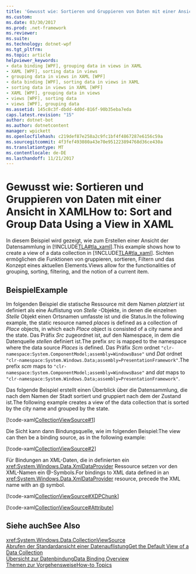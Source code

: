 ```yaml
---
title: 'Gewusst wie: Sortieren und Gruppieren von Daten mit einer Ansicht in XAML'
ms.custom: 
ms.date: 03/30/2017
ms.prod: .net-framework
ms.reviewer: 
ms.suite: 
ms.technology: dotnet-wpf
ms.tgt_pltfrm: 
ms.topic: article
helpviewer_keywords:
- data binding [WPF], grouping data in views in XAML
- XAML [WPF], sorting data in views
- grouping data in views in XAML [WPF]
- data binding [WPF], sorting data in views in XAML
- sorting data in views in XAML [WPF]
- XAML [WPF], grouping data in views
- views [WPF], sorting data
- views [WPF], grouping data
ms.assetid: 145c8c3f-dbdd-4d0d-816f-90b35eba7eda
caps.latest.revision: "15"
author: dotnet-bot
ms.author: dotnetcontent
manager: wpickett
ms.openlocfilehash: c219def87e258a2c9fc1bf4f4867287e6156c59a
ms.sourcegitcommit: 4f3fef493080a43e70e951223894768d36ce430a
ms.translationtype: MT
ms.contentlocale: de-DE
ms.lasthandoff: 11/21/2017
---
```

# <a name="how-to-sort-and-group-data-using-a-view-in-xaml"></a><span data-ttu-id="772b1-102">Gewusst wie: Sortieren und Gruppieren von Daten mit einer Ansicht in XAML</span><span class="sxs-lookup"><span data-stu-id="772b1-102">How to: Sort and Group Data Using a View in XAML</span></span>
<span data-ttu-id="772b1-103">In diesem Beispiel wird gezeigt, wie zum Erstellen einer Ansicht der Datensammlung in [!INCLUDE[TLA#tla_xaml](../../../../includes/tlasharptla-xaml-md.md)].</span><span class="sxs-lookup"><span data-stu-id="772b1-103">This example shows how to create a view of a data collection in [!INCLUDE[TLA#tla_xaml](../../../../includes/tlasharptla-xaml-md.md)].</span></span> <span data-ttu-id="772b1-104">Sichten ermöglichen die Funktionen von gruppieren, sortieren, Filtern und das Konzept eines aktuellen Elements.</span><span class="sxs-lookup"><span data-stu-id="772b1-104">Views allow for the functionalities of grouping, sorting, filtering, and the notion of a current item.</span></span>  
  
## <a name="example"></a><span data-ttu-id="772b1-105">Beispiel</span><span class="sxs-lookup"><span data-stu-id="772b1-105">Example</span></span>  
 <span data-ttu-id="772b1-106">Im folgenden Beispiel die statische Ressource mit dem Namen *platziert* ist definiert als eine Auflistung von *Stelle* -Objekte, in denen die einzelnen *Stelle* Objekt einen Ortsnamen umfasste ist und die Status.</span><span class="sxs-lookup"><span data-stu-id="772b1-106">In the following example, the static resource named *places* is defined as a collection of *Place* objects, in which each *Place* object is consisted of a city name and the state.</span></span> <span data-ttu-id="772b1-107">Das Präfix *Src* zugeordnet ist, auf den Namespace, in dem die Datenquelle *stellen* definiert ist.</span><span class="sxs-lookup"><span data-stu-id="772b1-107">The prefix *src* is mapped to the namespace where the data source *Places* is defined.</span></span> <span data-ttu-id="772b1-108">Das Präfix *Scm* ordnet `"clr-namespace:System.ComponentModel;assembly=WindowsBase"` und *Dat* ordnet `"clr-namespace:System.Windows.Data;assembly=PresentationFramework"`.</span><span class="sxs-lookup"><span data-stu-id="772b1-108">The prefix *scm* maps to `"clr-namespace:System.ComponentModel;assembly=WindowsBase"` and *dat* maps to `"clr-namespace:System.Windows.Data;assembly=PresentationFramework"`.</span></span>  
  
 <span data-ttu-id="772b1-109">Das folgende Beispiel erstellt einen Überblick über die Datensammlung, die nach dem Namen der Stadt sortiert und gruppiert nach dem der Zustand ist.</span><span class="sxs-lookup"><span data-stu-id="772b1-109">The following example creates a view of the data collection that is sorted by the city name and grouped by the state.</span></span>  
  
 [!code-xaml[CollectionViewSource#1](../../../../samples/snippets/csharp/VS_Snippets_Wpf/CollectionViewSource/CS/window1.xaml#1)]  
  
 <span data-ttu-id="772b1-110">Die Sicht kann dann Bindungsquelle, wie im folgenden Beispiel:</span><span class="sxs-lookup"><span data-stu-id="772b1-110">The view can then be a binding source, as in the following example:</span></span>  
  
 [!code-xaml[CollectionViewSource#2](../../../../samples/snippets/csharp/VS_Snippets_Wpf/CollectionViewSource/CS/window1.xaml#2)]  
  
 <span data-ttu-id="772b1-111">Für Bindungen an XML-Daten, die in definierten ein <xref:System.Windows.Data.XmlDataProvider> Ressource setzen vor den XML-Namen ein @-Symbols.</span><span class="sxs-lookup"><span data-stu-id="772b1-111">For bindings to XML data defined in an <xref:System.Windows.Data.XmlDataProvider> resource, precede the XML name with an @ symbol.</span></span>  
  
 [!code-xaml[CollectionViewSource#XDPChunk](../../../../samples/snippets/csharp/VS_Snippets_Wpf/CollectionViewSource/CS/window1.xaml#xdpchunk)]  
  
 [!code-xaml[CollectionViewSource#Attribute](../../../../samples/snippets/csharp/VS_Snippets_Wpf/CollectionViewSource/CS/window1.xaml#attribute)]  
  
## <a name="see-also"></a><span data-ttu-id="772b1-112">Siehe auch</span><span class="sxs-lookup"><span data-stu-id="772b1-112">See Also</span></span>  
 <xref:System.Windows.Data.CollectionViewSource>  
 [<span data-ttu-id="772b1-113">Abrufen der Standardansicht einer Datenauflistung</span><span class="sxs-lookup"><span data-stu-id="772b1-113">Get the Default View of a Data Collection</span></span>](../../../../docs/framework/wpf/data/how-to-get-the-default-view-of-a-data-collection.md)  
 [<span data-ttu-id="772b1-114">Übersicht zur Datenbindung</span><span class="sxs-lookup"><span data-stu-id="772b1-114">Data Binding Overview</span></span>](../../../../docs/framework/wpf/data/data-binding-overview.md)  
 [<span data-ttu-id="772b1-115">Themen zur Vorgehensweise</span><span class="sxs-lookup"><span data-stu-id="772b1-115">How-to Topics</span></span>](../../../../docs/framework/wpf/data/data-binding-how-to-topics.md)
